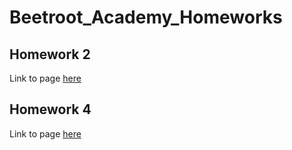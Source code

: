 # Beetroot_Academy_Homeworks   
   
## Homework 2   
Link to page [here](https://ruslana-p.github.io/Beetroot_Academy_Homeworks/Homework-2/index.html)

## Homework 4  
Link to page [here](https://ruslana-p.github.io/Beetroot_Academy_Homeworks/Homework-3/index.html)  
